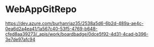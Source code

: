 # WebAppGitRepo
https://dev.azure.com/burhanriaz35/2538a5d6-6b2d-489a-ae4c-0ea6d2a4ea41/1a567c40-53f5-4769-b648-cfed8aa39273/_apis/work/boardbadge/0dce5f92-4d31-4cad-b396-3e7de97afc94
